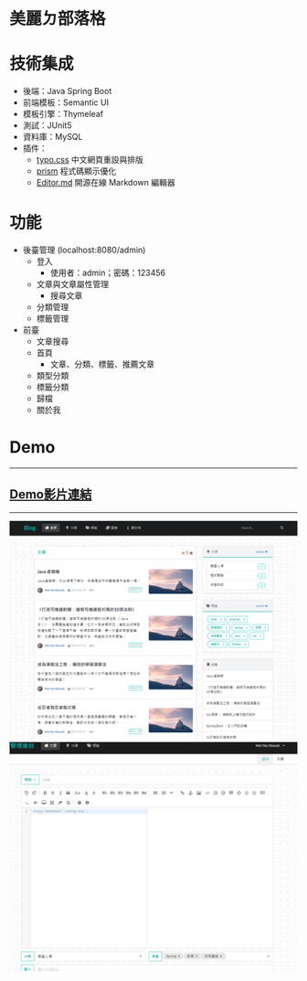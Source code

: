# 美麗ㄉ部落格

# 技術集成

- 後端：Java Spring Boot
- 前端模板：Semantic UI
- 模板引擎：Thymeleaf
- 測試：JUnit5
- 資料庫：MySQL
- 插件：
  - [typo.css](https://github.com/sofish/typo.css) 中文網頁重設與排版
  - [prism](https://github.com/PrismJS/prism) 程式碼顯示優化
  - [Editor.md](https://pandao.github.io/editor.md/index.html) 開源在線 Markdown 編輯器

# 功能

- 後臺管理 (localhost:8080/admin)
  - 登入
    - 使用者：admin；密碼：123456
  - 文章與文章屬性管理
    - 搜尋文章
  - 分類管理
  - 標籤管理
- 前臺
  - 文章搜尋
  - 首頁
    - 文章、分類、標籤、推薦文章
  - 類型分類
  - 標籤分類
  - 歸檔
  - 關於我

# Demo

---

## [Demo影片連結](https://youtu.be/t5pOGZBE6FE)

---



<img src="./demo/demo01.png">

<img src="./demo/demo02.png">







